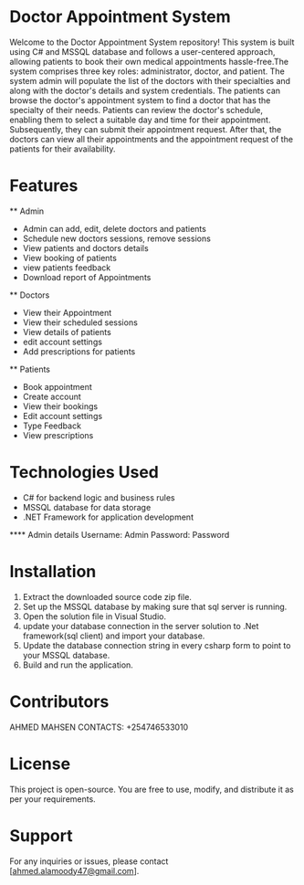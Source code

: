 # Doctor Appointment System
Welcome to the Doctor Appointment System repository! This system is built using C# and MSSQL database and follows a user-centered approach, allowing patients to book their own medical appointments hassle-free.The system comprises three key roles: administrator, doctor, and patient. The system admin will populate the list of the doctors with their specialties and along with the doctor's details and system credentials. The patients can browse the doctor's appointment system to find a doctor that has the specialty of their needs. Patients can review the doctor's schedule, enabling them to select a suitable day and time for their appointment. Subsequently, they can submit their appointment request. After that, the doctors can view all their appointments and the appointment request of the patients for their availability.

# Features
** Admin
* Admin can add, edit, delete doctors and patients
* Schedule new doctors sessions, remove sessions
* View patients and doctors details
* View booking of patients
* view patients feedback
* Download report of Appointments
  
** Doctors
* View their Appointment
* View their scheduled sessions
* View details of patients
* edit account settings
* Add prescriptions for patients
  
** Patients
* Book appointment 
* Create account
* View their bookings
* Edit account settings
* Type Feedback
* View prescriptions

# Technologies Used
* C# for backend logic and business rules
* MSSQL database for data storage
* .NET Framework for application development

**** Admin details 
Username: Admin
Password: Password

# Installation
1. Extract the downloaded source code zip file.
2. Set up the MSSQL database by making sure that sql server is running.
3. Open the solution file in Visual Studio.
4. update your database connection in the server solution to .Net framework(sql client) and import your database. 
5. Update the database connection string in every csharp form to point to your MSSQL database.
6. Build and run the application.

# Contributors
AHMED MAHSEN 
CONTACTS: +254746533010

# License
This project is open-source. You are free to use, modify, and distribute it as per your requirements.

# Support
For any inquiries or issues, please contact [ahmed.alamoody47@gmail.com].
